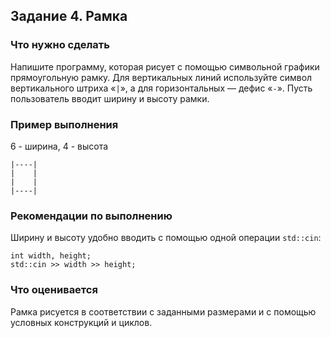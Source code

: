 ﻿## Задание 4. Рамка
### Что нужно сделать
Напишите программу, которая рисует с помощью символьной графики прямоугольную рамку. Для вертикальных линий используйте символ вертикального штриха «`|`», а для горизонтальных — дефис «`-`». Пусть пользователь вводит ширину и высоту рамки.

### Пример выполнения
6 - ширина, 4 - высота
```
|----|
|    |
|    |
|----|
```

### Рекомендации по выполнению
Ширину и высоту удобно вводить с помощью одной операции `std::cin`:

```
int width, height;
std::cin >> width >> height;
```

### Что оценивается
Рамка рисуется в соответствии с заданными размерами и с помощью условных конструкций и циклов.
